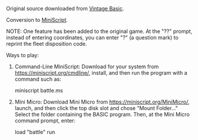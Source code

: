 Original source downloaded from [Vintage Basic](http://www.vintage-basic.net/games.html).

Conversion to [MiniScript](https://miniscript.org).

NOTE: One feature has been added to the original game.  At the "??" prompt, instead of entering coordinates, you can enter "?" (a question mark) to reprint the fleet disposition code.

Ways to play:

1. Command-Line MiniScript:
Download for your system from https://miniscript.org/cmdline/, install, and then run the program with a command such as:

	miniscript battle.ms

2. Mini Micro:
Download Mini Micro from https://miniscript.org/MiniMicro/, launch, and then click the top disk slot and chose "Mount Folder..."  Select the folder containing the BASIC program.  Then, at the Mini Micro command prompt, enter:

	load "battle"
	run

